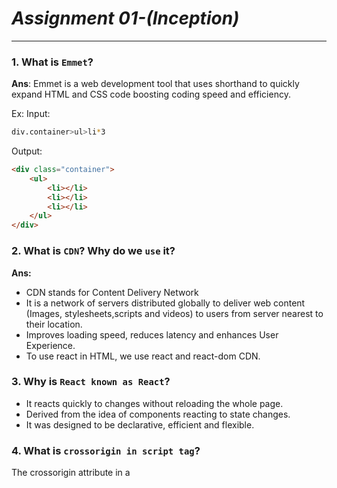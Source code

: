 # ***Assignment 01-(Inception)***
---
### 1. What is `Emmet`?
**Ans**: Emmet is a web development tool that uses shorthand to quickly expand HTML and CSS code boosting coding speed and efficiency. 

Ex:
Input:
```sh
div.container>ul>li*3
```
Output:
```html
<div class="container">
    <ul>
        <li></li>
        <li></li>
        <li></li>
    </ul>
</div>
```

### 2. What is `CDN`? Why do we `use` it?
**Ans:** 
- CDN stands for Content Delivery Network
- It is a network of servers distributed globally to deliver web content (Images, stylesheets,scripts and videos) to users from server nearest to their location. 
- Improves loading speed, reduces  latency and enhances User Experience.
-  To use react in HTML, we use react and react-dom CDN.

### 3. Why is `React known as React`?
 - It reacts quickly to changes without reloading the whole page.
 - Derived from the idea of components reacting to state changes.
 - It was designed to be declarative, efficient and flexible.

### 4. What is `crossorigin in script tag`?
The crossorigin attribute in a <script> tag tells the browser how to handle scripts that are loaded from a different website or server. It’s useful when loading scripts from places like CDNs (content delivery networks) or third-party sources.

Here's what the crossorigin options do:
**1.anonymous:** Loads the script without sending any extra login information (like cookies) along with the request. This is good for most public scripts where you don’t need special permissions.
```js
<script src="https://example.com/script.js" crossorigin="anonymous"></script>
```
**2.use-credentials:** Sends extra login information (like cookies) with the script request. This is only needed if the other server specifically requires it to allow access.

```js
<script src="https://example.com/script.js" crossorigin="use-credentials"></script>
```
You’d use crossorigin to ensure the script loads correctly and securely, especially if it’s from another server or website.
### 5. What is difference between `React and ReactDOM`?
The difference between React and ReactDOM lies in their roles within a React application:

**React:** This is the core library of React, which provides the tools and functions for creating components, managing component state, and defining the component lifecycle. Essentially, React lets you build and structure the user interface. For example, functions like React.createElement, useState, and useEffect are all part of React.

```js
import React from 'react';
function App() {
    return <h1>Hello, world!</h1>;
}
```

**ReactDOM:** This library handles rendering React components to the actual DOM (Document Object Model) on web browsers. ReactDOM has methods specific to working with the browser DOM, such as ReactDOM.render, which attaches a React component tree to a specific element in the HTML document (usually a div with id="root").

```js
import ReactDOM from 'react-dom';
import App from './App';

ReactDOM.render(<App />, document.getElementById('root'));
```
**Summary:**
- React is for building UI components and managing state.
- ReactDOM is for rendering those components to the web page in the browser.



### 6. What is difference between `react.development.js` and `react.production.js` files via CDN?
The difference between react.development.js and react.production.js files lies in their purpose and optimizations:

1. **react.development.js:** This is the development version of React. It includes helpful warnings, error messages, and developer tools to assist with debugging. It’s designed to make it easier to catch mistakes during the development process. However, this file is larger and slower because of all the extra debugging information, so it’s not suitable for live, production websites.

2. **react.production.js:** This is the production version of React. It’s optimized to be smaller and faster by removing development-only features like detailed error messages and warnings. This version is intended for deployment, so it’s the recommended file to use in live environments to improve performance and reduce file size.

Summary:

 -   **Development file** (react.development.js): Bigger, with extra debugging tools for development.
 -   **Production file** (react.production.js): Smaller and optimized for performance, intended for live sites.

### 7.Library Vs FrameWork

**Ans:**
 -   Frameworks and libraries are both code written by someone else that helps you perform some common tasks in a less verbose way.

-  A framework inverts the control of the program. It tells the developer what they need. A library doesn’t. The programmer calls the library where and when they need it.

  -  The degree of freedom a library or framework gives the developer will dictate how “opinionated” it is.
